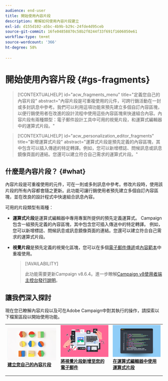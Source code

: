 ```yaml
---
audience: end-user
title: 開始使用內容片段
description: 瞭解如何使用內容片段建立
exl-id: d155d102-a5bc-4b9b-b29c-24fde4d95ceb
source-git-commit: 16fe04858870c58b2f0244f33f691f1606050e61
workflow-type: tm+mt
source-wordcount: '366'
ht-degree: 58%

---
```


# 開始使用內容片段 {#gs-fragments}

>[!CONTEXTUALHELP]
>id="acw_fragments_menu"
>title="定義您自己的內容片段"
>abstract="內容片段是可重複使用的元件，可跨行銷活動在一封或多封訊息中參考。我們可以利用這項功能來預先建立多個自訂內容區塊，以便行銷使用者在改進的設計流程中使用這些內容區塊來快速組合內容。內容片段有兩種類型：電子郵件設計工具中可用的視覺片段，和運算式編輯器中的運算式片段。"

>[!CONTEXTUALHELP]
>id="acw_personalization_editor_fragments"
>title="新增運算式片段"
>abstract="運算式片段是預先定義的內容區塊，其中包含可以插入傳遞的特定轉譯。例如，您可以新增標誌、問候訊息或訊息鏡像頁面的連結。您還可以建立符合自己需求的運算式片段。"

## 什麼是內容片段？ {#what}

內容片段是可重複使用的元件，可在一則或多則訊息中參考。修改片段時，使用該片段的所有內容都會隨之更新。此功能可讓行銷使用者預先建立多個自訂內容區塊，並在改良的設計程式中快速組合訊息內容。

可用的片段類型有兩種：

* **運算式片段**&#x200B;是運算式編輯器中專用專案所提供的預先定義運算式。 Campaign包含一組預先定義的內容區塊，其中包含您可插入傳送中的特定轉譯。 例如，您可以新增標誌、問候訊息或訊息鏡像頁面的連結。您還可以建立符合自己需求的運算式片段。

* **視覺片段**&#x200B;是預先定義的視覺化區塊，您可以在多個[電子郵件傳遞](../email/get-started-email-designer.md)或[內容範本](../content/use-email-templates.md)中重複使用。

  >[!AVAILABILITY]
  >
  >此功能需要更新Campaign v8.6.4。進一步瞭解[Campaign v8使用者端主控台發行說明](https://experienceleague.adobe.com/zh-hant/docs/campaign/campaign-v8/releases/release-notes)。

## 讓我們深入探討

現在您已瞭解內容片段以及可在Adobe Campaign中對其執行的操作，請探索以下檔案區段以開始使用功能。

<table style="table-layout:fixed"><tr style="border: 0;">
<td>
<a href="create-fragment.md">
<img alt="建立您自己的運算式片段" src="assets/do-not-localize/create-fragment.png">
</a>
<div>
<a href="create-fragment.md"><strong>建立您自己的內容片段</strong></a>
</div>
<p>
</td>
<td>
<a href="use-visual-fragments.md">
<img alt="在您的電子郵件中新增視覺片段" src="assets/do-not-localize/visual.png">
</a>
<div><a href="use-visual-fragments.md"><strong>將視覺片段新增至您的電子郵件</strong>
</div>
<p>
</td>
<td>
<a href="use-expression-fragments.md">
<img alt="將運算式片段新增至運算式編輯器" src="assets/do-not-localize/expression.png">
</a>
<div>
<a href="use-expression-fragments.md"><strong>在運算式編輯器中使用運算式片段</strong></a>
</div>
<p></td>
</tr></table>